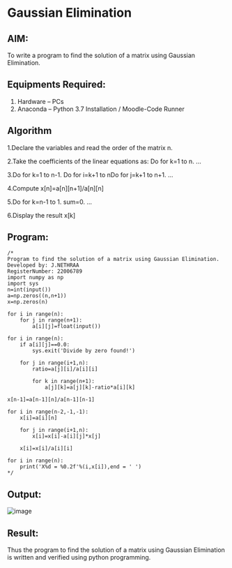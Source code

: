 # Gaussian Elimination

## AIM:
To write a program to find the solution of a matrix using Gaussian Elimination.

## Equipments Required:
1. Hardware – PCs
2. Anaconda – Python 3.7 Installation / Moodle-Code Runner

## Algorithm
1.Declare the variables and read the order of the matrix n.

2.Take the coefficients of the linear equations as: Do for k=1 to n. ...

3.Do for k=1 to n-1. Do for i=k+1 to nDo for j=k+1 to n+1. ...

4.Compute x[n]=a[n][n+1]/a[n][n]

5.Do for k=n-1 to 1. sum=0. ...

6.Display the result x[k]

## Program:
```
/*
Program to find the solution of a matrix using Gaussian Elimination.
Developed by: J.NETHRAA
RegisterNumber: 22006789
import numpy as np
import sys
n=int(input())  
a=np.zeros((n,n+1))
x=np.zeros(n)

for i in range(n):
    for j in range(n+1):
        a[i][j]=float(input())
    
for i in range(n):
    if a[i][j]==0.0:
        sys.exit('Divide by zero found!')
        
    for j in range(i+1,n):
        ratio=a[j][i]/a[i][i]
        
        for k in range(n+1):
            a[j][k]=a[j][k]-ratio*a[i][k]
        
x[n-1]=a[n-1][n]/a[n-1][n-1]

for i in range(n-2,-1,-1):
    x[i]=a[i][n]
    
    for j in range(i+1,n):
        x[i]=x[i]-a[i][j]*x[j]
        
    x[i]=x[i]/a[i][i]
    
for i in range(n):
    print('X%d = %0.2f'%(i,x[i]),end = ' ')
*/
```

## Output:
![image](https://user-images.githubusercontent.com/121215786/214872634-88573ce2-e4c8-4f72-b922-572196933868.png)



## Result:
Thus the program to find the solution of a matrix using Gaussian Elimination is written and verified using python programming.

